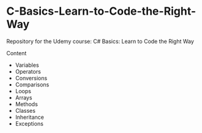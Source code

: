 # C-Basics-Learn-to-Code-the-Right-Way
Repository for the Udemy course: C# Basics: Learn to Code the Right Way

Content
  - Variables
  - Operators
  - Conversions
  - Comparisons
  - Loops
  - Arrays
  - Methods
  - Classes
  - Inheritance
  - Exceptions
